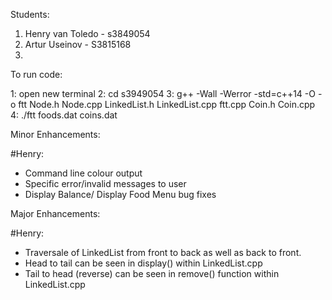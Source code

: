 Students:

1. Henry van Toledo - s3849054
2. Artur Useinov - S3815168
3. 


To run code:

1: open new terminal
2: cd s3949054
3: g++ -Wall -Werror -std=c++14 -O -o ftt Node.h Node.cpp LinkedList.h LinkedList.cpp ftt.cpp Coin.h Coin.cpp
4: ./ftt foods.dat coins.dat

Minor Enhancements:

#Henry:
- Command line colour output
- Specific error/invalid messages to user
- Display Balance/ Display Food Menu bug fixes

Major Enhancements:

#Henry:
- Traversale of LinkedList from front to back as well as back to front.
- Head to tail can be seen in display() within LinkedList.cpp
- Tail to head (reverse) can be seen in remove() function within LinkedList.cpp
